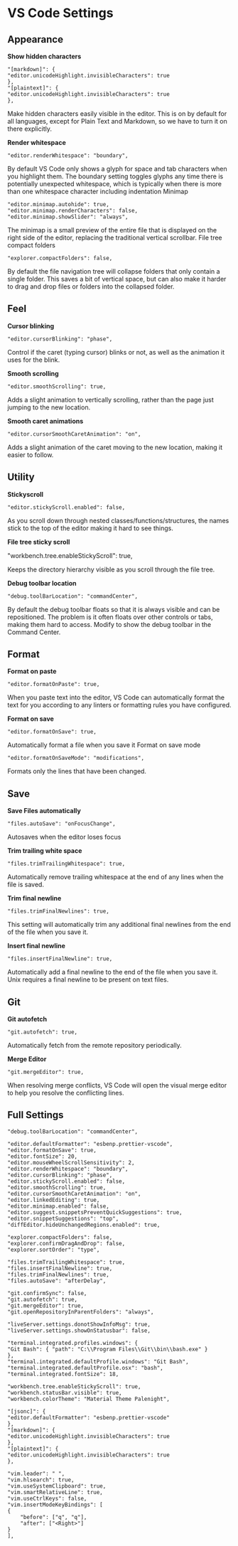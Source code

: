# VS Code Settings

## Appearance

**Show hidden characters**

```
"[markdown]": {
"editor.unicodeHighlight.invisibleCharacters": true
},
"[plaintext]": {
"editor.unicodeHighlight.invisibleCharacters": true
},
```

Make hidden characters easily visible in the editor. This is on by default for all languages, except for Plain Text and Markdown, so we have to turn it on there explicitly.

**Render whitespace**

```
"editor.renderWhitespace": "boundary",
```

By default VS Code only shows a glyph for space and tab characters when you highlight them. The boundary setting toggles glyphs any time there is potentially unexpected whitespace, which is typically when there is more than one whitespace character including indentation
Minimap

```
"editor.minimap.autohide": true,
"editor.minimap.renderCharacters": false,
"editor.minimap.showSlider": "always",
```

The minimap is a small preview of the entire file that is displayed on the right side of the editor, replacing the traditional vertical scrollbar.
File tree compact folders

```
"explorer.compactFolders": false,
```

By default the file navigation tree will collapse folders that only contain a single folder. This saves a bit of vertical space, but can also make it harder to drag and drop files or folders into the collapsed folder.

## Feel

**Cursor blinking**

```
"editor.cursorBlinking": "phase",
```

Control if the caret (typing cursor) blinks or not, as well as the animation it uses for the blink.

**Smooth scrolling**

```
"editor.smoothScrolling": true,
```

Adds a slight animation to vertically scrolling, rather than the page just jumping to the new location.

**Smooth caret animations**

```
"editor.cursorSmoothCaretAnimation": "on",
```

Adds a slight animation of the caret moving to the new location, making it easier to follow.

## Utility

**Stickyscroll**

```
"editor.stickyScroll.enabled": false,
```

As you scroll down through nested classes/functions/structures, the names stick to the top of the editor making it hard to see things.

**File tree sticky scroll**

"workbench.tree.enableStickyScroll": true,

Keeps the directory hierarchy visible as you scroll through the file tree.

**Debug toolbar location**

```
"debug.toolBarLocation": "commandCenter",
```

By default the debug toolbar floats so that it is always visible and can be repositioned. The problem is it often floats over other controls or tabs, making them hard to access. Modify to show the debug toolbar in the Command Center.

## Format

**Format on paste**

```
"editor.formatOnPaste": true,
```

When you paste text into the editor, VS Code can automatically format the text for you according to any linters or formatting rules you have configured.

**Format on save**

```
"editor.formatOnSave": true,
```

Automatically format a file when you save it
Format on save mode

```
"editor.formatOnSaveMode": "modifications",
```

Formats only the lines that have been changed.

## Save

**Save Files automatically**

```
"files.autoSave": "onFocusChange",
```

Autosaves when the editor loses focus

**Trim trailing white space**

```
"files.trimTrailingWhitespace": true,
```

Automatically remove trailing whitespace at the end of any lines when the file is saved.

**Trim final newline**

```
"files.trimFinalNewlines": true,
```

This setting will automatically trim any additional final newlines from the end of the file when you save it.

**Insert final newline**

```
"files.insertFinalNewline": true,
```

Automatically add a final newline to the end of the file when you save it. Unix requires a final newline to be present on text files.

## Git

**Git autofetch**

```
"git.autofetch": true,
```

Automatically fetch from the remote repository periodically.

**Merge Editor**

```
"git.mergeEditor": true,
```

When resolving merge conflicts, VS Code will open the visual merge editor to help you resolve the conflicting lines.

## Full Settings

```
"debug.toolBarLocation": "commandCenter",

"editor.defaultFormatter": "esbenp.prettier-vscode",
"editor.formatOnSave": true,
"editor.fontSize": 20,
"editor.mouseWheelScrollSensitivity": 2,
"editor.renderWhitespace": "boundary",
"editor.cursorBlinking": "phase",
"editor.stickyScroll.enabled": false,
"editor.smoothScrolling": true,
"editor.cursorSmoothCaretAnimation": "on",
"editor.linkedEditing": true,
"editor.minimap.enabled": false,
"editor.suggest.snippetsPreventQuickSuggestions": true,
"editor.snippetSuggestions": "top",
"diffEditor.hideUnchangedRegions.enabled": true,

"explorer.compactFolders": false,
"explorer.confirmDragAndDrop": false,
"explorer.sortOrder": "type",

"files.trimTrailingWhitespace": true,
"files.insertFinalNewline": true,
"files.trimFinalNewlines": true,
"files.autoSave": "afterDelay",

"git.confirmSync": false,
"git.autofetch": true,
"git.mergeEditor": true,
"git.openRepositoryInParentFolders": "always",

"liveServer.settings.donotShowInfoMsg": true,
"liveServer.settings.showOnStatusbar": false,

"terminal.integrated.profiles.windows": {
"Git Bash": { "path": "C:\\Program Files\\Git\\bin\\bash.exe" }
},
"terminal.integrated.defaultProfile.windows": "Git Bash",
"terminal.integrated.defaultProfile.osx": "bash",
"terminal.integrated.fontSize": 18,

"workbench.tree.enableStickyScroll": true,
"workbench.statusBar.visible": true,
"workbench.colorTheme": "Material Theme Palenight",

"[jsonc]": {
"editor.defaultFormatter": "esbenp.prettier-vscode"
},
"[markdown]": {
"editor.unicodeHighlight.invisibleCharacters": true
},
"[plaintext]": {
"editor.unicodeHighlight.invisibleCharacters": true
},

"vim.leader": " ",
"vim.hlsearch": true,
"vim.useSystemClipboard": true,
"vim.smartRelativeLine": true,
"vim.useCtrlKeys": false,
"vim.insertModeKeyBindings": [
{
    "before": ["q", "q"],
    "after": ["<Right>"]
}
],

```

